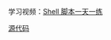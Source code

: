 
学习视频：[Shell 脚本一天一练](https://www.bilibili.com/video/BV1Cy4y1A7UC)

[源代码](https://github.com/aminglinux/daily_shell/tree/main)
